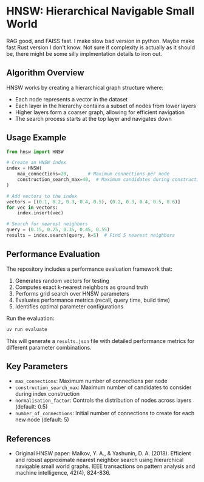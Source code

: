 # HNSW: Hierarchical Navigable Small World

RAG good, and FAISS fast. I make slow bad version in python.
Maybe make fast Rust version I don't know.
Not sure if complexity is actually as it should be, there might be some silly implmentation details to iron out.

## Algorithm Overview

HNSW works by creating a hierarchical graph structure where:

- Each node represents a vector in the dataset
- Each layer in the hierarchy contains a subset of nodes from lower layers
- Higher layers form a coarser graph, allowing for efficient navigation
- The search process starts at the top layer and navigates down

## Usage Example

```python
from hnsw import HNSW

# Create an HNSW index
index = HNSW(
    max_connections=20,       # Maximum connections per node
    construction_search_max=40,  # Maximum candidates during construction
)

# Add vectors to the index
vectors = [(0.1, 0.2, 0.3, 0.4, 0.5), (0.2, 0.3, 0.4, 0.5, 0.6)]
for vec in vectors:
    index.insert(vec)

# Search for nearest neighbors
query = (0.15, 0.25, 0.35, 0.45, 0.55)
results = index.search(query, k=5)  # Find 5 nearest neighbors
```

## Performance Evaluation

The repository includes a performance evaluation framework that:

1. Generates random vectors for testing
2. Computes exact k-nearest neighbors as ground truth
3. Performs grid search over HNSW parameters
4. Evaluates performance metrics (recall, query time, build time)
5. Identifies optimal parameter configurations

Run the evaluation:

```bash
uv run evaluate
```

This will generate a `results.json` file with detailed performance metrics for different parameter combinations.

## Key Parameters

- `max_connections`: Maximum number of connections per node
- `construction_search_max`: Maximum number of candidates to consider during index construction
- `normalisation_factor`: Controls the distribution of nodes across layers (default: 0.5)
- `number_of_connections`: Initial number of connections to create for each new node (default: 5)

## References

- Original HNSW paper: Malkov, Y. A., & Yashunin, D. A. (2018). Efficient and robust approximate nearest neighbor search using hierarchical navigable small world graphs. IEEE transactions on pattern analysis and machine intelligence, 42(4), 824-836.

